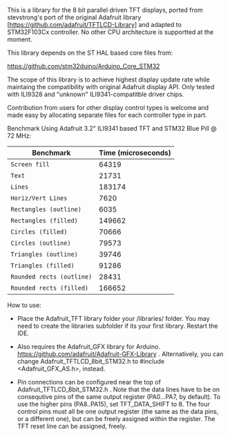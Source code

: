 This is a library for the 8 bit parallel driven TFT displays, ported from stevstrong's port of the original Adafruit library [https://github.com/adafruit/TFTLCD-Library] and adapted to STM32F103Cx controller. No other CPU architecture is supportted at the moment.

This library depends on the ST HAL based core files from:

https://github.com/stm32duino/Arduino_Core_STM32

The scope of this library is to achieve highest display update rate while maintaing the compatibility with original Adafruit display API.
Only tested with ILI9328 and "unknown" ILI9341-compatitble driver chips.

Contribution from users for other display control types is welcome and made easy by allocating separate files for each controller type in part. 

Benchmark Using Adafruit 3.2" ILI9341 based TFT and STM32 Blue Pill @ 72 MHz:

| Benchmark | Time (microseconds) |
| --- | --- |
| `Screen fill` | 64319 |
| `Text` | 21731 |
| `Lines` | 183174 |
| `Horiz/Vert Lines` | 7620 |
| `Rectangles (outline)` | 6035 |
| `Rectangles (filled)` | 149662 |
| `Circles (filled)` | 70666 |
| `Circles (outline)` | 79573 |
| `Triangles (outline)` | 39746 |
| `Triangles (filled)` | 91286 |
| `Rounded rects (outline)` | 28431 |
| `Rounded rects (filled)` | 166652 |

How to use:
- Place the Adafruit_TFT library folder your <arduinosketchfolder>/libraries/ folder. You may need to create the libraries subfolder if its your first library. Restart the IDE.

- Also requires the Adafruit_GFX library for Arduino. https://github.com/adafruit/Adafruit-GFX-Library . Alternatively, you can change Adafruit_TFTLCD_8bit_STM32.h to #include <Adafruit_GFX_AS.h>, instead.

- Pin connections can be configured near the top of Adafruit_TFTLCD_8bit_STM32.h . Note that the data lines have to be on consequtive pins of the same output register (PA0...PA7, by default).
  To use the higher pins (PA8..PA15), set TFT_DATA_SHIFT to 8. The four control pins must all be one output register (the same as the data pins, or a different one), but can be freely
  assigned within the register. The TFT reset line can be assigned, freely.
